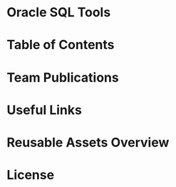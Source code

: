 # Oracle SQL Tools 


# Table of Contents


# Team Publications


# Useful Links


# Reusable Assets Overview


# License

